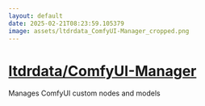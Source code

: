 ```yaml
---
layout: default
date: 2025-02-21T08:23:59.105379
image: assets/ltdrdata_ComfyUI-Manager_cropped.png
---
```


# [ltdrdata/ComfyUI-Manager](https://github.com/ltdrdata/ComfyUI-Manager)

Manages ComfyUI custom nodes and models
